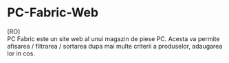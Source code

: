 # PC-Fabric-Web

[RO]<br/>
PC Fabric este un site web al unui magazin de piese PC. Acesta va permite afisarea / filtrarea / sortarea dupa mai multe criterii a produselor, adaugarea lor in cos. <br/>
